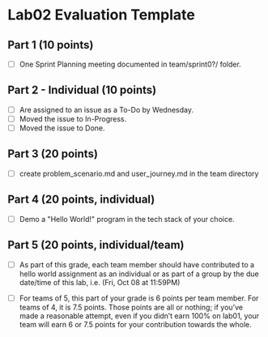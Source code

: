 # Lab02 Evaluation Template

## Part 1 (10 points)

- [ ] One Sprint Planning meeting documented in team/sprint0?/ folder.

## Part 2 - Individual (10 points)

- [ ] Are assigned to an issue as a To-Do by Wednesday.
- [ ] Moved the issue to In-Progress.
- [ ] Moved the issue to Done.

## Part 3 (20 points)

- [ ] create problem_scenario.md and user_journey.md in the team directory

## Part 4 (20 points, individual)

- [ ] Demo a "Hello World!" program in the tech stack of your choice.

## Part 5 (20 points, individual/team)

- [ ] As part of this grade, each team member should have contributed to a hello world assignment as an individual or as part of a group by the due date/time of this lab, i.e. (Fri, Oct 08 at 11:59PM)

- [ ] For teams of 5, this part of your grade is 6 points per team member. For teams of 4, it is 7.5 points. Those points are all or nothing; if you’ve made a reasonable attempt, even if you didn’t earn 100% on lab01, your team will earn 6 or 7.5 points for your contribution towards the whole.
